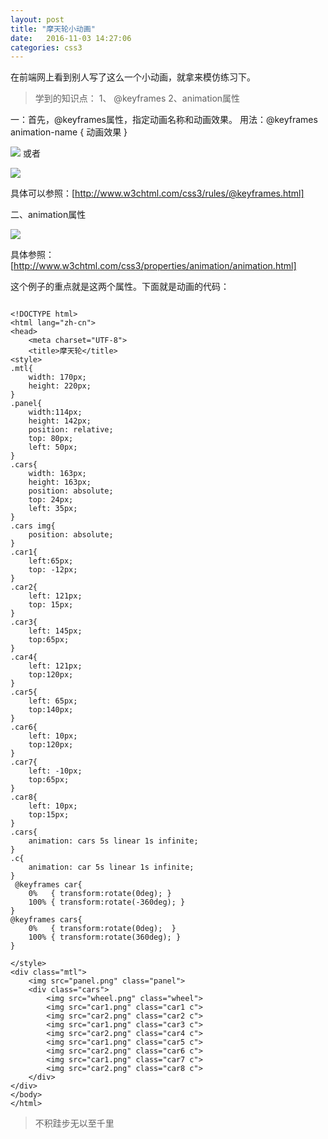 ```yaml
---
layout: post
title: "摩天轮小动画"
date:   2016-11-03 14:27:06
categories: css3
---
```


在前端网上看到别人写了这么一个小动画，就拿来模仿练习下。

>学到的知识点：
1、 @keyframes
2、animation属性

一：首先，@keyframes属性，指定动画名称和动画效果。
用法：@keyframes   animation-name   { 动画效果 }


![](http://upload-images.jianshu.io/upload_images/2376873-4c59031b3f0c75bc.png?imageMogr2/auto-orient/strip%7CimageView2/2/w/1240)
或者

![](http://upload-images.jianshu.io/upload_images/2376873-cf2f73c29c3fe760.png?imageMogr2/auto-orient/strip%7CimageView2/2/w/1240)

具体可以参照：[http://www.w3chtml.com/css3/rules/@keyframes.html]

二、animation属性


![](http://upload-images.jianshu.io/upload_images/2376873-ca00667810612faf.png?imageMogr2/auto-orient/strip%7CimageView2/2/w/1240)

具体参照：[http://www.w3chtml.com/css3/properties/animation/animation.html]

这个例子的重点就是这两个属性。下面就是动画的代码：


```

<!DOCTYPE html>
<html lang="zh-cn">
<head>
    <meta charset="UTF-8">
    <title>摩天轮</title>
<style>
.mtl{
	width: 170px;
	height: 220px;
}
.panel{
	width:114px;
	height: 142px;
	position: relative;
	top: 80px;
	left: 50px;
}
.cars{
	width: 163px;
	height: 163px;
	position: absolute;
	top: 24px;
	left: 35px;
}
.cars img{
	position: absolute;
}
.car1{
	left:65px;
	top: -12px;
}
.car2{
	left: 121px;
	top: 15px;
}
.car3{
	left: 145px;
	top:65px;
}
.car4{
	left: 121px;
	top:120px;
}
.car5{
	left: 65px;
	top:140px;
}
.car6{
	left: 10px;
	top:120px;
}
.car7{
	left: -10px;
	top:65px;
}
.car8{
	left: 10px;
	top:15px;
}
.cars{
	animation: cars 5s linear 1s infinite;
}
.c{
	animation: car 5s linear 1s infinite;
}
 @keyframes car{
	0%   { transform:rotate(0deg); }
	100% { transform:rotate(-360deg); }
}
@keyframes cars{
	0%   { transform:rotate(0deg);  }
	100% { transform:rotate(360deg); }
}

</style>
<div class="mtl">
	<img src="panel.png" class="panel">
	<div class="cars">
		<img src="wheel.png" class="wheel">
		<img src="car1.png" class="car1 c">
		<img src="car2.png" class="car2 c">
		<img src="car1.png" class="car3 c">
		<img src="car2.png" class="car4 c">
		<img src="car1.png" class="car5 c">
		<img src="car2.png" class="car6 c">
		<img src="car1.png" class="car7 c">
		<img src="car2.png" class="car8 c">
	</div>
</div>
</body>
</html>

```

>不积跬步无以至千里

